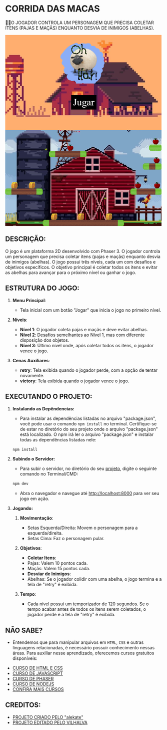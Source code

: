 # CORRIDA DAS MACAS
👨‍🏫O JOGADOR CONTROLA UM PERSONAGEM QUE PRECISA COLETAR ITENS (PAJAS E MAÇÃS) ENQUANTO DESVIA DE INIMIGOS (ABELHAS).

<img src="./IMAGENS/FOTO_1.png" align="center" width="500"> <br> 
<img src="./IMAGENS/FOTO_2.png" align="center" width="500"> <br>

## DESCRIÇÃO:
O jogo é um plataforma 2D desenvolvido com Phaser 3. O jogador controla um personagem que precisa coletar itens (pajas e maçãs) enquanto desvia de inimigos (abelhas). O jogo possui três níveis, cada um com desafios e objetivos específicos. O objetivo principal é coletar todos os itens e evitar as abelhas para avançar para o próximo nível ou ganhar o jogo.

## ESTRUTURA DO JOGO:
1. **Menu Principal**:
   - Tela inicial com um botão "Jogar" que inicia o jogo no primeiro nível.

2. **Níveis**:
   - **Nível 1**: O jogador coleta pajas e maçãs e deve evitar abelhas.
   - **Nível 2**: Desafios semelhantes ao Nível 1, mas com diferente disposição dos objetos.
   - **Nível 3**: Último nível onde, após coletar todos os itens, o jogador vence o jogo.

3. **Cenas Auxiliares**:
   - **retry**: Tela exibida quando o jogador perde, com a opção de tentar novamente.
   - **victory**: Tela exibida quando o jogador vence o jogo.

## EXECUTANDO O PROJETO:
1. **Instalando as Depêndencias:**
   - Para instalar as dependências listadas no arquivo "package.json", você pode usar o comando `npm install` no terminal. Certifique-se de estar no diretório do seu projeto onde o arquivo "package.json" está localizado. O npm irá ler o arquivo "package.json" e instalar todas as dependências listadas nele:

   ```bash
   npm install
   ```

2. **Subindo o Servidor:**
   - Para subir o servidor, no diretório do seu [projeto](./CODIGO/), digite o seguinte comando no Terminal/CMD:
   ```bash
   npm dev
   ```

   - Abra o navegador e navegue até [http://localhost:8000](http://localhost:8000) para ver seu jogo em ação.

3. **Jogando:**
   1. **Movimentação**:
      - Setas Esquerda/Direita: Movem o personagem para a esquerda/direita.
      - Setas Cima: Faz o personagem pular.

   2. **Objetivos**:
      - **Coletar Itens**:
      - Pajas: Valem 10 pontos cada.
      - Maçãs: Valem 15 pontos cada.
      - **Desviar de Inimigos**:
      - Abelhas: Se o jogador colidir com uma abelha, o jogo termina e a tela de "retry" é exibida.

   3. **Tempo**:
      - Cada nível possui um temporizador de 120 segundos. Se o tempo acabar antes de todos os itens serem coletados, o jogador perde e a tela de "retry" é exibida.

## NÃO SABE?
- Entendemos que para manipular arquivos em `HTML`, `CSS` e outras linguagens relacionadas, é necessário possuir conhecimento nessas áreas. Para auxiliar nesse aprendizado, oferecemos cursos gratuitos disponíveis:
* [CURSO DE HTML E CSS](https://github.com/VILHALVA/CURSO-DE-HTML-E-CSS)
* [CURSO DE JAVASCRIPT](https://github.com/VILHALVA/CURSO-DE-JAVASCRIPT)
* [CURSO DE PHASER](https://github.com/VILHALVA/CURSO-DE-PHASER)
* [CURSO DE NODEJS](https://github.com/VILHALVA/CURSO-DE-NODEJS)
* [CONFIRA MAIS CURSOS](https://github.com/VILHALVA?tab=repositories&q=+topic:CURSO)

## CREDITOS:
- [PROJETO CRIADO PELO "alekate"](https://github.com/alekate/Juego-Phaser)
- [PROJETO EDITADO PELO VILHALVA](https://github.com/VILHALVA)




